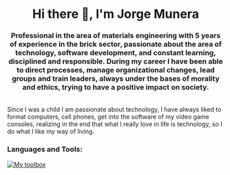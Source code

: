 <h1 align="center">Hi there 👋, I'm Jorge Munera</h1>
<h3 align="center">Professional in the area of materials engineering with 5 years of experience in the brick sector, passionate about the area of technology, software development, and constant learning, disciplined and responsible.
During my career I have been able to direct processes, manage organizational changes, lead groups and train leaders, always under the bases of morality and ethics, trying to have a positive impact on society.</h3>

<br>
<div align="left">Since I was a child I am passionate about technology, I have always liked to format computers, cell phones, get into the software of my video game consoles, realizing in the end that what I really love in life is technology, so I do what I like my way of living.</div>


<h3 align="left">Languages and Tools:</h3>

[![My toolbox](https://skillicons.dev/icons?i=js,nodejs,express,mysql,postgres,mongodb,docker,html,css,jest,github)](https://skillicons.dev)


